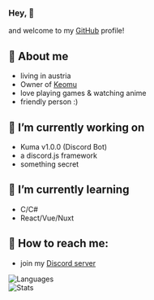### Hey, 👋

and welcome to my [GitHub](https://github.com) profile!

## 🐼 About me
  - living in austria
  - Owner of [Keomu](https://keomu.com)
  - love playing games & watching anime
  - friendly person :)
    
## 🔭 I’m currently working on
  - Kuma v1.0.0 (Discord Bot)
  - a discord.js framework
  - something secret
    
## 🌱 I’m currently learning
  - C/C#
  - React/Vue/Nuxt
    
## 📖 How to reach me:
  - join my [Discord server](https://discord.gg/MMH4rpk)

![Languages](https://github-readme-stats.vercel.app/api/top-langs/?username=pandaaa2507&layout=compact&theme=tokyonight)
<br>
![Stats](https://github-readme-stats.vercel.app/api?username=pandaaa2507&theme=tokyonight)

